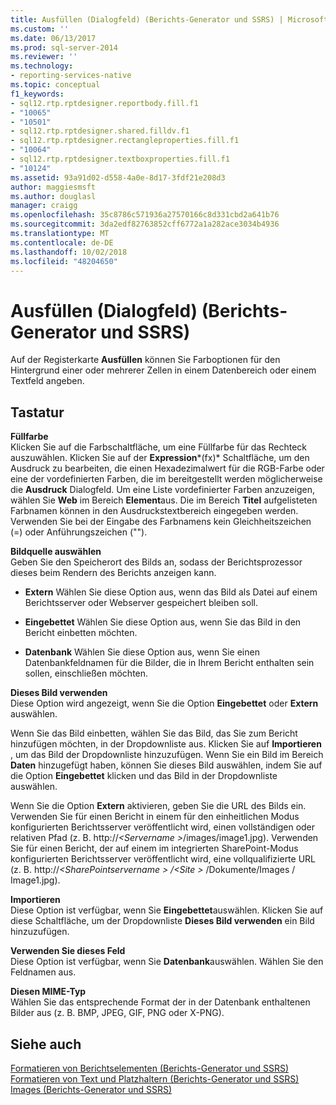 ```yaml
---
title: Ausfüllen (Dialogfeld) (Berichts-Generator und SSRS) | Microsoft-Dokumentation
ms.custom: ''
ms.date: 06/13/2017
ms.prod: sql-server-2014
ms.reviewer: ''
ms.technology:
- reporting-services-native
ms.topic: conceptual
f1_keywords:
- sql12.rtp.rptdesigner.reportbody.fill.f1
- "10065"
- "10501"
- sql12.rtp.rptdesigner.shared.filldv.f1
- sql12.rtp.rptdesigner.rectangleproperties.fill.f1
- "10064"
- sql12.rtp.rptdesigner.textboxproperties.fill.f1
- "10124"
ms.assetid: 93a91d02-d558-4a0e-8d17-3fdf21e208d3
author: maggiesmsft
ms.author: douglasl
manager: craigg
ms.openlocfilehash: 35c8786c571936a27570166c8d331cbd2a641b76
ms.sourcegitcommit: 3da2edf82763852cff6772a1a282ace3034b4936
ms.translationtype: MT
ms.contentlocale: de-DE
ms.lasthandoff: 10/02/2018
ms.locfileid: "48204650"
---
```

# <a name="fill-dialog-box-report-builder-and-ssrs"></a>Ausfüllen (Dialogfeld) (Berichts-Generator und SSRS)
  Auf der Registerkarte **Ausfüllen** können Sie Farboptionen für den Hintergrund einer oder mehrerer Zellen in einem Datenbereich oder einem Textfeld angeben.  
  
## <a name="options"></a>Tastatur  
 **Füllfarbe**  
 Klicken Sie auf die Farbschaltfläche, um eine Füllfarbe für das Rechteck auszuwählen. Klicken Sie auf der **Expression***(fx)* Schaltfläche, um den Ausdruck zu bearbeiten, die einen Hexadezimalwert für die RGB-Farbe oder eine der vordefinierten Farben, die im bereitgestellt werden möglicherweise die **Ausdruck** Dialogfeld. Um eine Liste vordefinierter Farben anzuzeigen, wählen Sie **Web** im Bereich **Element**aus. Die im Bereich **Titel** aufgelisteten Farbnamen können in den Ausdruckstextbereich eingegeben werden. Verwenden Sie bei der Eingabe des Farbnamens kein Gleichheitszeichen (=) oder Anführungszeichen ("").  
  
 **Bildquelle auswählen**  
 Geben Sie den Speicherort des Bilds an, sodass der Berichtsprozessor dieses beim Rendern des Berichts anzeigen kann.  
  
-   **Extern** Wählen Sie diese Option aus, wenn das Bild als Datei auf einem Berichtsserver oder Webserver gespeichert bleiben soll.  
  
-   **Eingebettet** Wählen Sie diese Option aus, wenn Sie das Bild in den Bericht einbetten möchten.  
  
-   **Datenbank** Wählen Sie diese Option aus, wenn Sie einen Datenbankfeldnamen für die Bilder, die in Ihrem Bericht enthalten sein sollen, einschließen möchten.  
  
 **Dieses Bild verwenden**  
 Diese Option wird angezeigt, wenn Sie die Option **Eingebettet** oder **Extern** auswählen.  
  
 Wenn Sie das Bild einbetten, wählen Sie das Bild, das Sie zum Bericht hinzufügen möchten, in der Dropdownliste aus. Klicken Sie auf **Importieren** , um das Bild der Dropdownliste hinzuzufügen. Wenn Sie ein Bild im Bereich **Daten** hinzugefügt haben, können Sie dieses Bild auswählen, indem Sie auf die Option **Eingebettet** klicken und das Bild in der Dropdownliste auswählen.  
  
 Wenn Sie die Option **Extern** aktivieren, geben Sie die URL des Bilds ein. Verwenden Sie für einen Bericht in einem für den einheitlichen Modus konfigurierten Berichtsserver veröffentlicht wird, einen vollständigen oder relativen Pfad (z. B. http://*\<Servername >*/images/image1.jpg). Verwenden Sie für einen Bericht, der auf einem im integrierten SharePoint-Modus konfigurierten Berichtsserver veröffentlicht wird, eine vollqualifizierte URL (z. B. http://*\<SharePointservername > /\<Site >*  /Dokumente/Images / Image1.jpg).  
  
 **Importieren**  
 Diese Option ist verfügbar, wenn Sie **Eingebettet**auswählen. Klicken Sie auf diese Schaltfläche, um der Dropdownliste **Dieses Bild verwenden** ein Bild hinzuzufügen.  
  
 **Verwenden Sie dieses Feld**  
 Diese Option ist verfügbar, wenn Sie **Datenbank**auswählen. Wählen Sie den Feldnamen aus.  
  
 **Diesen MIME-Typ**  
 Wählen Sie das entsprechende Format der in der Datenbank enthaltenen Bilder aus (z. B. BMP, JPEG, GIF, PNG oder X-PNG).  
  
## <a name="see-also"></a>Siehe auch  
 [Formatieren von Berichtselementen (Berichts-Generator und SSRS)](report-design/formatting-report-items-report-builder-and-ssrs.md)   
 [Formatieren von Text und Platzhaltern &#40;Berichts-Generator und SSRS&#41;](report-design/formatting-text-and-placeholders-report-builder-and-ssrs.md)   
 [Images &#40;Berichts-Generator und SSRS&#41;](report-design/images-report-builder-and-ssrs.md)  
  
  
